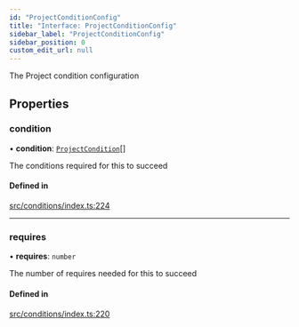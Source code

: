 ```yaml
---
id: "ProjectConditionConfig"
title: "Interface: ProjectConditionConfig"
sidebar_label: "ProjectConditionConfig"
sidebar_position: 0
custom_edit_url: null
---
```


The Project condition configuration

## Properties

### condition

• **condition**: [`ProjectCondition`](../#projectcondition)[]

The conditions required for this to succeed

#### Defined in

[src/conditions/index.ts:224](https://github.com/Resnovas/smartcloud/blob/b91f5b4/src/conditions/index.ts#L224)

___

### requires

• **requires**: `number`

The number of requires needed for this to succeed

#### Defined in

[src/conditions/index.ts:220](https://github.com/Resnovas/smartcloud/blob/b91f5b4/src/conditions/index.ts#L220)
